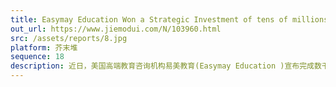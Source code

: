 ```yaml
---
title: Easymay Education Won a Strategic Investment of tens of millions of YUAN from E-House China
out_url: https://www.jiemodui.com/N/103960.html
src: /assets/reports/8.jpg
platform: 芥末堆
sequence: 18
description: 近日，美国高端教育咨询机构易美教育(Easymay Education )宣布完成数千万元战略投资，战略投资方是易居中国。易美教育创始人兼CEO崔易宁透露，本轮融资后易美将继续深耕美国顶尖教育资源、进一步扩大品牌建设、深化中美市场的战略布局以及完成集团化管理进程。
---
```

